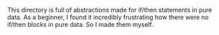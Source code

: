 This directory is full of abstractions made for if/then statements in pure data. As a beginner, I found it incredibly frustrating how there were no if/then blocks in pure data. So I made them myself.
